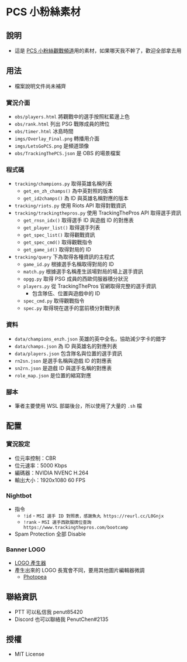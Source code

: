# PCS 小粉絲素材

## 說明
+ 這是 [PCS 小粉絲觀戰頻道](https://twitch.tv/pcs_fan/)用的素材，如果哪天我不幹了，歡迎全部拿去用

## 用法
+ 檔案說明文件尚未補齊

### 實況介面
+ `obs/players.html` 將觀戰中的選手按照紅藍邊上色
+ `obs/rank.html` 列出 PSG 戰隊成員的牌位
+ `obs/timer.html` 冰島時間
+ `imgs/Overlay_Final.png` 轉播用介面
+ `imgs/LetsGoPCS.png` 是頻道頭像
+ `obs/TrackingThePCS.json` 是 OBS 的場景檔案

### 程式碼
+ `tracking/champions.py` 取得英雄名稱列表
    + `get_en_zh_champs()` 為中英對照的版本
    + `get_id2champs()` 為 ID 與英雄名稱對應的版本
+ `tracking/riots.py` 使用 Riots API 取得對戰資訊
+ `tracking/trackingthepros.py` 使用 TrackingThePros API 取得選手資訊
    + `get_rnsn_idx()` 取得選手 ID 與遊戲 ID 的對應表
    + `get_player_list()` 取得選手列表
    + `get_spec_list()` 取得觀戰資訊
    + `get_spec_cmd()` 取得觀戰指令
    + `get_game_id()` 取得對局的 ID
+ `tracking/query` 下為取得各種資訊的主程式
    + `game_id.py` 根據選手名稱取得對局的 ID
    + `match.py` 根據選手名稱產生該場對局的場上選手資訊
    + `opgg.py` 取得 PSG 成員的西歐伺服器積分狀況
    + `players.py` 從 TrackingThePros 官網取得完整的選手資訊
        + 包含隊伍、位置與遊戲中的 ID
    + `spec_cmd.py` 取得觀戰指令
    + `spec.py` 取得現在選手的當前積分對戰列表

### 資料
+ `data/champions_enzh.json` 英雄的英中全名，協助減少字卡的錯字
+ `data/champs.json` 為 ID 與英雄名的對應列表
+ `data/players.json` 包含隊名與位置的選手資訊
+ `rn2sn.json` 是選手名稱與遊戲 ID 的對應表
+ `sn2rn.json` 是遊戲 ID 與選手名稱的對應表
+ `role_map.json` 是位置的縮寫對應

### 腳本
+ 筆者主要使用 WSL 部屬後台，所以使用了大量的 `.sh` 檔

## 配置
### 實況設定
+ 位元率控制：CBR
+ 位元速率：5000 Kbps
+ 編碼器：NVIDIA NVENC H.264
+ 輸出大小：1920x1080 60 FPS

### Nightbot
+ 指令
    + `!id` - `MSI 選手 ID 對照表，感謝魚丸 https://reurl.cc/L0Gnjx`
    + `!rank` - `MSI 選手西歐服牌位查詢 https://www.trackingthepros.com/bootcamp`
+ Spam Protection 全部 Disable

### Banner LOGO
+ [LOGO 產生器](https://cooltext.com/Edit-Logo?LogoId=3831589600)
+ 產生出來的 LOGO 長寬會不同，要用其他圖片編輯器微調
    + [Photopea](https://www.photopea.com/)

## 聯絡資訊
+ PTT 可以私信我 penut85420
+ Discord 也可以聯絡我 PenutChen#2135

## 授權
+ MIT License

